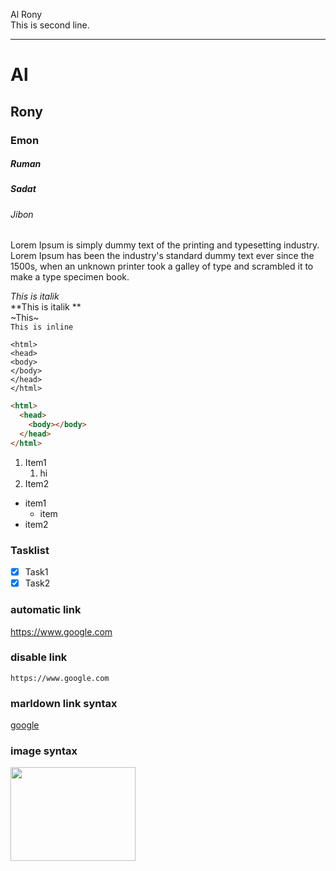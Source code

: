 <!-- markdown tutorial -->

Al Rony<br/>
This is second line.

---

# Al

## Rony

### Emon

##### Ruman

##### Sadat

###### Jibon

<p>Lorem Ipsum is simply dummy text of the printing and typesetting industry. Lorem Ipsum has been the industry's standard dummy text ever since the 1500s, when an unknown printer took a galley of type and scrambled it to make a type specimen book.</p>

_This is italik_  
**This is italik **  
~This~  
`This is inline`

```
<html>
<head>
<body>
</body>
</head>
</html>
```

```html
<html>
  <head>
    <body></body>
  </head>
</html>
```

1. Item1
   1. hi
2. Item2

- item1
  - item
- item2

### Tasklist

- [x] Task1
- [x] Task2

### automatic link

https://www.google.com

### disable link

`https://www.google.com`

### marldown link syntax

<!-- [[google](https://www.google.com/) -->

[google][websitelink]

### image syntax

<!-- ![miraj](./images/1.JPG) -->
<img src="./images/1.jpg" width="200" height="150">

<!-- all link is here -->

[websitelink]: https://www.google.com
